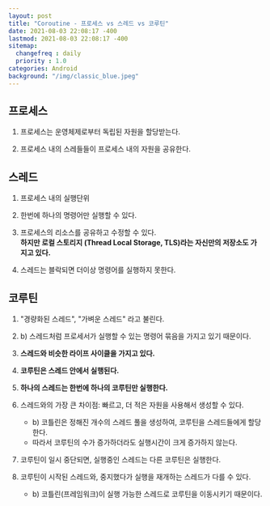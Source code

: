```yaml
---
layout: post
title: "Coroutine - 프로세스 vs 스레드 vs 코루틴"
date: 2021-08-03 22:08:17 -400
lastmod: 2021-08-03 22:08:17 -400
sitemap:
  changefreq : daily
  priority : 1.0
categories: Android
background: "/img/classic_blue.jpeg"
---
```


## 프로세스
1. 프로세스는 운영체제로부터 독립된 자원을 할당받는다.  

2. 프로세스 내의 스레들들이 프로세스 내의 자원을 공유한다.


## 스레드
1. 프로세스 내의 실행단위

2. 한번에 하나의 명령어만 실행할 수 있다.

3. 프로세스의 리소스를 공유하고 수정할 수 있다.  
**하지만 로컬 스토리지 (Thread Local Storage, TLS)라는 자신만의 저장소도 가지고 있다.**

4. 스레드는 블락되면 더이상 명령어를 실행하지 못한다.

## 코루틴
1. "경량화된 스레드", "가벼운 스레드" 라고 불린다.

2. b) 스레드처럼 프로세서가 실행할 수 있는 명령어 묶음을 가지고 있기 때문이다.

3. **스레드와 비슷한 라이프 사이클을 가지고 있다.**

4. **코루틴은 스레드 안에서 실행된다.**

5. **하나의 스레드는 한번에 하나의 코루틴만 실행한다.**

6. 스레드와의 가장 큰 차이점: 빠르고, 더 적은 자원을 사용해서 생성할 수 있다.
   - b)  코틀린은 정해진 개수의 스레드 풀을 생성하여, 코루틴을 스레드들에게 할당한다.  
   - 따라서 코루틴의 수가 증가하더라도 실행시간이 크게 증가하지 않는다.

7. 코루틴이 일시 중단되면, 실행중인 스레드는 다른 코루틴은 실행한다.

8. 코루틴이 시작된 스레드와, 중지했다가 실행을 재개하는 스레드가 다를 수 있다.  
   - b) 코틀린(프레임워크)이 실행 가능한 스레드로 코루틴을 이동시키기 때문이다.

<br/>



   